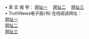 &#8226; 真 实 报 导：
<a href="http://nb33.ga:81/read/" target="_blank">网址一</a>
　<a href="http://css22.gq/" target="_blank">网址二</a>
　<a href="http://qq404.cf/read/" target="_blank">网址三</a>
　<br />
&#8226; TruthNews电子报(书) 在线阅读网址：<br />
  <a href="http://nb33.ga:81/read/" target="_blank">网址一</a><br />
  <a href="http://css22.gq/" target="_blank">网址二</a><br />
<a href="http://qq404.cf/read/" target="_blank">网址三</a><br />
